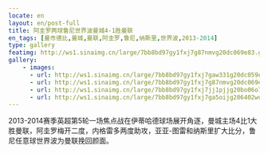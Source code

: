 ```yaml
---
locate: en
layout: en/post-full
title: 阿圭罗两球鲁尼世界波曼城4-1胜曼联
en_tags: [曼市德比,曼城,曼联,阿圭罗,鲁尼,纳斯里,世界波,2013-2014]
type: gallery
featimg: http://ws1.sinaimg.cn/large/7bb8bd97gy1fxj7g87nmvg20dc069e83.gif
gallery:
    - images:
      - url: http://ws1.sinaimg.cn/large/7bb8bd97gy1fxj7gaw331g20dc059e83.gif
      - url: http://ws1.sinaimg.cn/large/7bb8bd97gy1fxj7g87nmvg20dc069e83.gif
      - url: http://ws1.sinaimg.cn/large/7bb8bd97gy1fxj7jj1pjjg20bo06o7wj.gif
      - url: http://ws1.sinaimg.cn/large/7bb8bd97gy1fxj7ga5oijg206402wu0z.gif
---
```


2013-2014赛季英超第5轮一场焦点战在伊蒂哈德球场展开角逐，曼城主场4比1大胜曼联，阿圭罗梅开二度，内格雷多两度助攻，亚亚-图雷和纳斯里扩大比分，鲁尼任意球世界波为曼联挽回颜面。